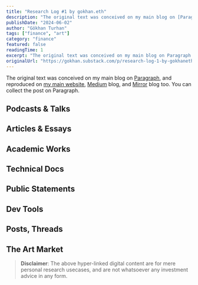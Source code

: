 ```yaml
---
title: "Research Log #1 by gokhan.eth"
description: "The original text was conceived on my main blog on [Paragraph](https://paragraph."
publishDate: "2024-06-02"
author: "Gökhan Turhan"
tags: ["finance", "art"]
category: "finance"
featured: false
readingTime: 1
excerpt: "The original text was conceived on my main blog on Paragraph and reproduced on my main..."
originalUrl: "https://gokhan.substack.com/p/research-log-1-by-gokhaneth"
---
```


The original text was conceived on my main blog on [Paragraph](https://paragraph.xyz/@gokhan/research-log-gokhan-eth?referrer=0x36de990133D36d7E3DF9a820aA3eDE5a2320De71), and reproduced on [my main website](https://www.gokhan.bio/blog/Research-Log-1), [Medium](https://0xgokhan.medium.com/research-log-1-by-gokhan-eth-13acb748673f) blog, and [Mirror](https://gokhan.mirror.xyz/FKEU5jAzKo4pTR8Z4GMbQcTMtRVndif1LA17n4tYbT0) blog too. You can collect the post on Paragraph.

## Podcasts & Talks

## Articles & Essays

## Academic Works

## Technical Docs

## Public Statements

## Dev Tools

## Posts, Threads

## The Art Market

>
> **Disclaimer**: The above hyper-linked digital content are for mere personal research usecases, and are not whatsoever any investment advice in any form.
>